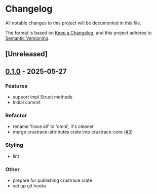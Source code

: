 # Changelog

All notable changes to this project will be documented in this file.

The format is based on [Keep a Changelog](https://keepachangelog.com/en/1.0.0/),
and this project adheres to [Semantic Versioning](https://semver.org/spec/v2.0.0.html).

## [Unreleased]

## [0.1.0](https://github.com/lmmx/crustrace/releases/tag/crustrace-v0.1.0) - 2025-05-27

### <!-- 1 -->Features

- support impl Struct methods
- Initial commit

### <!-- 5 -->Refactor

- rename 'trace all' to 'omni', it's cleaner
- merge crustrace-attributes crate into crustrace-core ([#3](https://github.com/lmmx/crustrace/pull/3))

### <!-- 8 -->Styling

- lint

### <!-- 9 -->Other

- prepare for publishing crustrace crate
- set up git hooks
